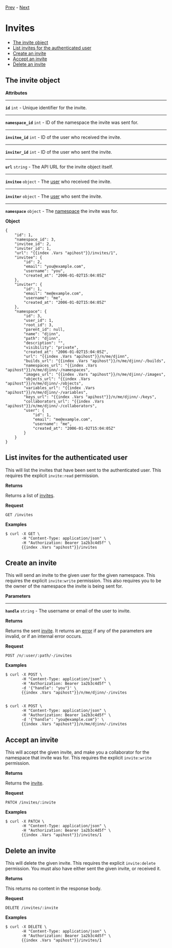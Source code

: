 [Prev](/api/images) - [Next](/api/keys)

# Invites

* [The invite object](#the-invite-object)
* [List invites for the authenticated user](#list-invites-for-the-authenticated-user)
* [Create an invite](#create-an-invite)
* [Accept an invite](#accept-an-invite)
* [Delete an invite](#delete-an-invite)

## The invite object

<div class="api-section">
<div class="api-doc">

**Attributes**

---

**`id`** `int` - Unique identifier for the invite.

---

**`namespace_id`** `int` - ID of the namespace the invite was sent for.

---

**`invitee_id`** `int` - ID of the user who received the invite.

---

**`inviter_id`** `int` - ID of the user who sent the invite.

---

**`url`** `string` - The API URL for the invite object itself.

---

**`invitee`** `object` - The [user](/api/user#the-user-object) who received
the invite.

---

**`inviter`** `object` - The [user](/api/user#the-user-object) who sent the
invite.

---

**`namespace`** `object` - The
[namespace](/api/namespaces#the-namespace-object) the invite was for.

</div>
<div class="api-example">

**Object**

    {
        "id": 1,
        "namespace_id": 3,
        "invitee_id": 2,
        "inviter_id": 1,
        "url": "{{index .Vars "apihost"}}/invites/1",
        "invitee": {
            "id": 2,
            "email": "you@example.com",
            "username": "you",
            "created_at": "2006-01-02T15:04:05Z"
        },
        "inviter": {
            "id": 1,
            "email": "me@example.com",
            "username": "me",
            "created_at": "2006-01-02T15:04:05Z"
        },
        "namespace": {
            "id": 3,
            "user_id": 1,
            "root_id": 3,
            "parent_id": null,
            "name": "djinn",
            "path": "djinn",
            "description": "",
            "visibility": "private",
            "created_at": "2006-01-02T15:04:05Z",
            "url": "{{index .Vars "apihost"}}/n/me/djinn",
            "builds_url": "{{index .Vars "apihost"}}/n/me/djinn/-/builds",
            "namespaces_url": "{{index .Vars "apihost"}}/n/me/djinn/-/namespaces",
            "images_url": "{{index .Vars "apihost"}}/n/me/djinn/-/images",
            "objects_url": "{{index .Vars "apihost"}}/n/me/djinn/-/objects",
            "variables_url": "{{index .Vars "apihost"}}/n/me/djinn/-/variables",
            "keys_url": "{{index .Vars "apihost"}}/n/me/djinn/-/keys",
            "collaborators_url": "{{index .Vars "apihost"}}/n/me/djinn/-/collaborators",
            "user": {
                "id": 1,
                "email": "me@example.com",
                "username": "me",
                "created_at": "2006-01-02T15:04:05Z"
            }
        }
    }

</div>
</div>

## List invites for the authenticated user

<div class="api-section">
<div class="api-doc">

This will list the invites that have been sent to the authenticated user. This
requires the explicit `invite:read` permission.

**Returns**

Returns a list of [invites](/api/invites#the-invite-object).

</div>
<div class="api-example">

**Request**

    GET /invites

**Examples**

    $ curl -X GET \
           -H "Content-Type: application/json" \
           -H "Authorization: Bearer 1a2b3c4d5f" \
           {{index .Vars "apihost"}}/invites

</div>
</div>

## Create an invite

<div class="api-section">
<div class="api-doc">

This will send an invite to the given user for the given namespace. This
requires the explicit `invite:write` permission. This also requires you to be
the owner of the namespace the invite is being sent for.

**Parameters**

---

**`handle`** `string` - The username or email of the user to invite.

**Returns**

Returns the sent [invite](/api/invites#the-invite-object). It returns an
[error](/api#errors) if any of the parameters are invalid, or if an internal
error occurs.

</div>
<div class="api-example">

**Request**

    POST /n/:user/:path/-/invites

**Examples**

    $ curl -X POST \
           -H "Content-Type: application/json" \
           -H "Authorization: Bearer 1a2b3c4d5f" \
           -d '{"handle": "you"}' \
           {{index .Vars "apihost"}}/n/me/djinn/-/invites


    $ curl -X POST \
           -H "Content-Type: application/json" \
           -H "Authorization: Bearer 1a2b3c4d5f" \
           -d '{"handle": "you@example.com"}' \
           {{index .Vars "apihost"}}/n/me/djinn/-/invites

</div>
</div>

## Accept an invite

<div class="api-section">
<div class="api-doc">

This will accept the given invite, and make you a collaborator for the namespace
that invite was for. This requires the explicit `invite:write` permission.

**Returns**

Returns the [invite](/api/invites#the-invite-object).

</div>
<div class="api-example">

**Request**

    PATCH /invites/:invite

**Examples**

    $ curl -X PATCH \
           -H "Content-Type: application/json" \
           -H "Authorization: Bearer 1a2b3c4d5f" \
           {{index .Vars "apihost"}}/invites/1   

</div>
</div>

## Delete an invite

<div class="api-section">
<div class="api-doc">

This will delete the given invite. This requires the explicit `invite:delete`
permission. You must also have either sent the given invite, or received it.

**Returns**

This returns no content in the response body.

</div>
<div class="api-example">

**Request**

    DELETE /invites/:invite

**Examples**

    $ curl -X DELETE \
           -H "Content-Type: application/json" \
           -H "Authorization: Bearer 1a2b3c4d5f" \
           {{index .Vars "apihost"}}/invites/1

</div>
</div>
